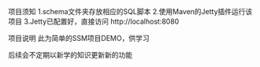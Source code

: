 项目须知
1.schema文件夹存放相应的SQL脚本
2.使用Maven的Jetty插件运行该项目
3.Jetty已配置好，直接访问 http://localhost:8080

项目说明
此为简单的SSM项目DEMO，供学习

后续会不定期以新学的知识更新新的功能